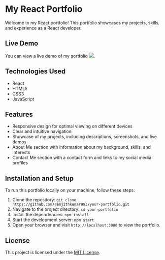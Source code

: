 # My React Portfolio

Welcome to my React portfolio! This portfolio showcases my projects, skills, and experience as a React developer.

## Live Demo

You can view a live demo of my portfolio 
![](./src/assets/walkthroughresume.gif).

## Technologies Used

- React
- HTML5
- CSS3
- JavaScript

## Features

- Responsive design for optimal viewing on different devices
- Clear and intuitive navigation
- Showcase of my projects, including descriptions, screenshots, and live demos
- About Me section with information about my background, skills, and interests
- Contact Me section with a contact form and links to my social media profiles



## Installation and Setup

To run this portfolio locally on your machine, follow these steps:

1. Clone the repository: `git clone https://github.com/renjithkumar993/your-portfolio.git`
2. Navigate to the project directory: `cd your-portfolio`
3. Install the dependencies: `npm install`
4. Start the development server: `npm start`
5. Open your browser and visit `http://localhost:3000` to view the portfolio.


## License

This project is licensed under the [MIT License](insert_link_to_license_file).

